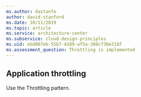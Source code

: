 ```yaml
---
ms.author: dastanfo
author: david-stanford
ms.date: 10/11/2019
ms.topic: article
ms.service: architecture-center
ms.subservice: cloud-design-principles
ms.uid: ebd007eb-55b7-4189-af5a-388cf30e318f
ms.assessment_question: Throttling is implemented
---
```

## Application throttling


Use the Throttling pattern.